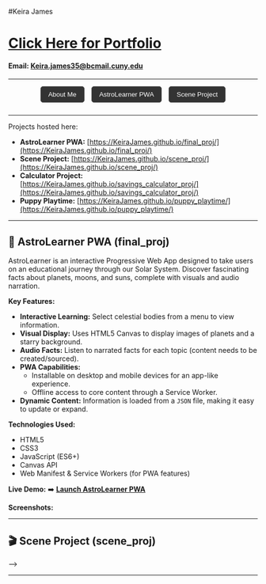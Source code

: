 

#Keira James 
# [Click Here for Portfolio](https://keirajames.github.io)
#### Email: Keira.james35@bcmail.cuny.edu
---

<!-- Tab Navigation -->
<div id="project-tabs" align="center" style="margin-bottom: 25px;">
  <a href="#about-me" style="text-decoration: none; margin: 0 5px;"><button style="padding: 8px 15px; cursor: pointer; border: 1px solid #555; background-color: #333; color: white; border-radius: 5px;">About Me</button></a>
  <a href="#astro-learner" style="text-decoration: none; margin: 0 5px;"><button style="padding: 8px 15px; cursor: pointer; border: 1px solid #555; background-color: #333; color: white; border-radius: 5px;">AstroLearner PWA</button></a>
  <a href="#scene-project" style="text-decoration: none; margin: 0 5px;"><button style="padding: 8px 15px; cursor: pointer; border: 1px solid #555; background-color: #333; color: white; border-radius: 5px;">Scene Project</button></a>
  <!-- Add more buttons here for other projects, following the same pattern -->
</div>

---

<!-- Tab Content Sections -->

<!-- ABOUT ME / HOME SECTION -->
<div id="about-me">

Projects hosted here:
*   **AstroLearner PWA:** [https://KeiraJames.github.io/final_proj/](https://KeiraJames.github.io/final_proj/)
*   **Scene Project:** [https://KeiraJames.github.io/scene_proj/](https://KeiraJames.github.io/scene_proj/)
*   **Calculator Project:** [https://KeiraJames.github.io/savings_calculator_proj/](https://KeiraJames.github.io/savings_calculator_proj/)
*   **Puppy Playtime:** [https://KeiraJames.github.io/puppy_playtime/](https://KeiraJames.github.io/puppy_playtime/)

</div>

---

<!-- ASTROLEARNER PWA (final_proj) SECTION -->
<div id="astro-learner">

## 🚀 AstroLearner PWA (final_proj)

AstroLearner is an interactive Progressive Web App designed to take users on an educational journey through our Solar System. Discover fascinating facts about planets, moons, and suns, complete with visuals and audio narration.

**Key Features:**
*   **Interactive Learning:** Select celestial bodies from a menu to view information.
*   **Visual Display:** Uses HTML5 Canvas to display images of planets and a starry background.
*   **Audio Facts:** Listen to narrated facts for each topic (content needs to be created/sourced).
*   **PWA Capabilities:**
    *   Installable on desktop and mobile devices for an app-like experience.
    *   Offline access to core content through a Service Worker.
*   **Dynamic Content:** Information is loaded from a `JSON` file, making it easy to update or expand.

**Technologies Used:**
*   HTML5
*   CSS3
*   JavaScript (ES6+)
*   Canvas API
*   Web Manifest & Service Workers (for PWA features)

**Live Demo:**
➡️ [**Launch AstroLearner PWA**](https://KeiraJames.github.io/final_proj/)


**Screenshots:**

<!-- 
![AstroLearner Main Screen](assets/screenshots/final_proj/astro_main.png)
![AstroLearner Planet View](assets/screenshots/final_proj/astro_planet.png) 
-->


</div>

---

<!-- SCENE PROJECT (scene_proj) SECTION -->
<div id="scene-project">

## 🎬 Scene Project (scene_proj)


-->


</div>

---

<!-- Add more project sections here by copying the structure of one of the project sections above -->
<!-- Make sure each project section div has a unique id (e.g., id="my-other-project") -->
<!-- And the corresponding button in the #project-tabs div has an href pointing to that id (e.g., href="#my-other-project") -->
